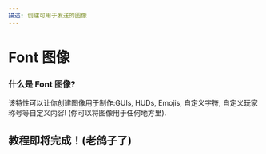 ```yaml
---
描述: 创建可用于发送的图像
---
```


# Font 图像

### 什么是 Font 图像?

该特性可以让你创建图像用于制作:GUIs, HUDs, Emojis, 自定义字符, 自定义玩家称号等自定义内容! \(你可以将图像用于任何地方里\).



## 教程即将完成！(老鸽子了)

